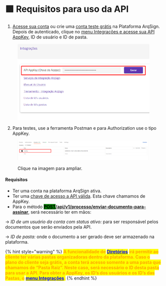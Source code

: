 # 🟪 Requisitos para uso da API

1. [Acesse sua conta](../../#pagina-de-login-autenticacao-na-plataforma-arqsign) ou crie uma [conta teste grátis](../../#criacao-de-conta-teste-gratis) na Plataforma ArqSign. Depois de autenticado, clique no [menu Integrações e acesse sua API AppKey](./#api-key-chave-de-acesso), ID de usuário e ID de pasta.

<figure><img src="../../.gitbook/assets/integracoes6.png" alt=""><figcaption></figcaption></figure>

2. Para testes, use a ferramenta Postman e para Authorization use o tipo AppKey.

<figure><img src="../../.gitbook/assets/api01.png" alt=""><figcaption><p>Clique na imagem para ampliar.</p></figcaption></figure>

#### Requisitos

* Ter uma conta na plataforma ArqSign ativa.
* Ter uma [chave de acesso a API válida](./#api-key-chave-de-acesso). Esta chave chamamos de AppKey.
* Para o método [<mark style="background-color:green;">**POST**</mark>**/api/v1/processo/enviar-documento-para-assinar**](detalhes-dos-metodos/post-api-v1-processo-enviar-documento-para-assinar.md), será necessário ter em mãos:

&#x20;    \-> _ID de um usuário da conta com status ativo:_ para ser responsável pelos documentos que serão enviados pela API. &#x20;

&#x20;    \-> _ID de pasta:_ onde o documento a ser gerado deve ser armazenado na plataforma.

{% hint style="warning" %}
<mark style="color:orange;">**A funcionalidade de**</mark> [<mark style="color:blue;">**Diretórios**</mark>](broken-reference) <mark style="color:orange;">**irá permitir ao cliente ter várias pastas organizadoras dentro da plataforma. Caso o plano do cliente seja grátis, a conta terá acesso somente a uma pasta que chamamos de “Pasta Raiz”. Neste caso, será necessário o ID desta pasta para usar a API. Para obter a AppKey, os ID’s dos usuários e os ID’s das Pastas, o**</mark> [<mark style="color:blue;">**menu Integrações**</mark>](./)<mark style="color:orange;">**.**</mark>
{% endhint %}

